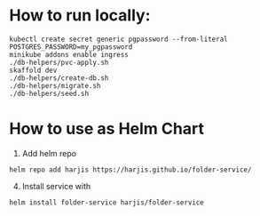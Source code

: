 # How to run locally:

```shell script
kubectl create secret generic pgpassword --from-literal POSTGRES_PASSWORD=my_pgpassword
minikube addons enable ingress
./db-helpers/pvc-apply.sh
skaffold dev
./db-helpers/create-db.sh
./db-helpers/migrate.sh
./db-helpers/seed.sh
```

# How to use as Helm Chart

1. Add helm repo
```shell script
helm repo add harjis https://harjis.github.io/folder-service/
```

4. Install service with
````shell script
helm install folder-service harjis/folder-service
````
